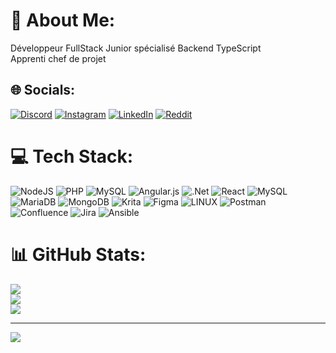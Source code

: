 # 💫 About Me:
Développeur FullStack Junior spécialisé Backend TypeScript<br>Apprenti chef de projet


## 🌐 Socials:
[![Discord](https://img.shields.io/badge/Discord-%237289DA.svg?logo=discord&logoColor=white)](https://discord.gg/K8g9SvfU6n) [![Instagram](https://img.shields.io/badge/Instagram-%23E4405F.svg?logo=Instagram&logoColor=white)](https://instagram.com/gillet.paul) [![LinkedIn](https://img.shields.io/badge/LinkedIn-%230077B5.svg?logo=linkedin&logoColor=white)](https://www.linkedin.com/in/paul-gillet-etna) [![Reddit](https://img.shields.io/badge/Reddit-%23FF4500.svg?logo=Reddit&logoColor=white)](https://reddit.com/user/u/Nexanss) 

# 💻 Tech Stack:
![NodeJS](https://img.shields.io/badge/node.js-6DA55F?style=for-the-badge&logo=node.js&logoColor=white) ![PHP](https://img.shields.io/badge/php-%23777BB4.svg?style=for-the-badge&logo=php&logoColor=white) ![MySQL](https://img.shields.io/badge/mysql-%2300f.svg?style=for-the-badge&logo=mysql&logoColor=white) ![Angular.js](https://img.shields.io/badge/angular.js-%23E23237.svg?style=for-the-badge&logo=angularjs&logoColor=white) ![.Net](https://img.shields.io/badge/.NET-5C2D91?style=for-the-badge&logo=.net&logoColor=white) ![React](https://img.shields.io/badge/react-%2320232a.svg?style=for-the-badge&logo=react&logoColor=%2361DAFB) ![MySQL](https://img.shields.io/badge/mysql-%2300f.svg?style=for-the-badge&logo=mysql&logoColor=white) ![MariaDB](https://img.shields.io/badge/MariaDB-003545?style=for-the-badge&logo=mariadb&logoColor=white) ![MongoDB](https://img.shields.io/badge/MongoDB-%234ea94b.svg?style=for-the-badge&logo=mongodb&logoColor=white) ![Krita](https://img.shields.io/badge/Krita-203759?style=for-the-badge&logo=krita&logoColor=EEF37B) 	![Figma](https://img.shields.io/badge/figma-%23F24E1E.svg?style=for-the-badge&logo=figma&logoColor=white) ![LINUX](https://img.shields.io/badge/Linux-FCC624?style=for-the-badge&logo=linux&logoColor=black) ![Postman](https://img.shields.io/badge/Postman-FF6C37?style=for-the-badge&logo=postman&logoColor=white) ![Confluence](https://img.shields.io/badge/confluence-%23172BF4.svg?style=for-the-badge&logo=confluence&logoColor=white) ![Jira](https://img.shields.io/badge/jira-%230A0FFF.svg?style=for-the-badge&logo=jira&logoColor=white) ![Ansible](https://img.shields.io/badge/ansible-%231A1918.svg?style=for-the-badge&logo=ansible&logoColor=white)
# 📊 GitHub Stats:
![](https://github-readme-stats.vercel.app/api?username=GilletPaul&theme=radical&hide_border=false&include_all_commits=true&count_private=false)<br/>
![](https://github-readme-streak-stats.herokuapp.com/?user=GilletPaul&theme=radical&hide_border=false)<br/>
![](https://github-readme-stats.vercel.app/api/top-langs/?username=GilletPaul&theme=radical&hide_border=false&include_all_commits=true&count_private=false&layout=compact)

---
[![](https://visitcount.itsvg.in/api?id=GilletPaul&icon=0&color=3)](https://visitcount.itsvg.in)

<!-- Proudly created with GPRM ( https://gprm.itsvg.in ) -->
